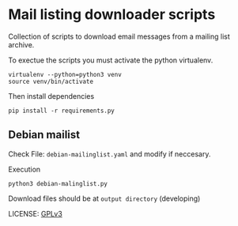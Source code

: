 # Mail listing downloader scripts

Collection of scripts to download email messages from a mailing list archive.

To exectue the scripts you must activate the python virtualenv.

```
virtualenv --python=python3 venv
source venv/bin/activate
```

Then install dependencies 

```
pip install -r requirements.py
```

## Debian mailist

Check File: `debian-mailinglist.yaml` and modify if neccesary.

Execution

```
python3 debian-malinglist.py
```

Download files should be at `output directory` (developing)

LICENSE: [GPLv3](https://www.gnu.org/licenses/gpl-3.0.html)
